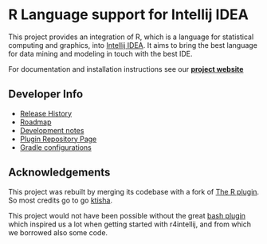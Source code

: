 R Language support for Intellij IDEA
====================================


This project provides an integration of R, which is a language for statistical computing and graphics, into [Intellij IDEA](http://jetbrains.com). It aims to bring the best language for data mining and modeling in touch with the best IDE. 



For documentation and installation instructions see our **[project website](http://holgerbrandl.github.io/r4intellij)**


Developer Info
--------------

* [Release History](Changes.md)
* [Roadmap](misc/todo.md) 
* [Development notes](misc/devel_notes.md) 
* [Plugin Repository Page](https://plugins.jetbrains.com/plugin/6632-r-language-support)
* [Gradle configurations](misc/run.md)

Acknowledgements
----------------


This project was rebuilt by merging its codebase with a fork of [The R plugin](https://github.com/ktisha/TheRPlugin). So most credits go to go [ktisha](https://github.com/ktisha).
  
This project would not have been possible without the great [bash plugin](https://plugins.jetbrains.com/plugin/4230?pr=phpStorm) which inspired us a lot when getting started with r4intellij, and from which we borrowed also some code.
